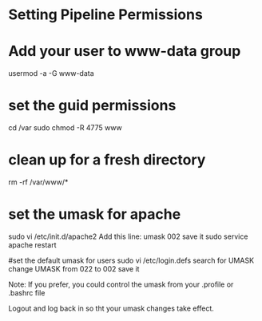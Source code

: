 # Setting Pipeline Permissions

# Add your user to www-data group
usermod -a -G www-data <your user>

# set the guid permissions
cd /var
sudo chmod -R 4775 www 

# clean up for a fresh directory
rm -rf /var/www/* 

# set the umask for apache 
sudo vi /etc/init.d/apache2
Add this line: 
umask 002
save it
sudo service apache restart

#set the default umask for users
sudo vi /etc/login.defs
search for UMASK
change UMASK from 022 to 002
save it

Note: If you prefer, you could control the umask from your .profile or .bashrc file

Logout and log back in so tht your umask changes take effect.

